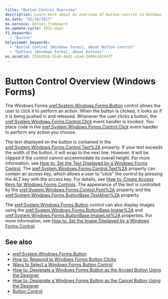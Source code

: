 ```yaml
---
title: "Button Control Overview"
description: Learn more about an overview of button control in Windows Forms, which allows the user to click a button to perform an action.
ms.date: "03/30/2017"
ms.service: dotnet-framework
ms.update-cycle: 1825-days
f1_keywords:
  - "Button"
helpviewer_keywords:
  - "Button control [Windows Forms], about Button control"
  - "buttons [Windows Forms], about buttons"
ms.assetid: 255b291b-51a9-4a92-a1a4-2400cd82443f
---
```

# Button Control Overview (Windows Forms)

The Windows Forms <xref:System.Windows.Forms.Button> control allows the user to click it to perform an action. When the button is clicked, it looks as if it is being pushed in and released. Whenever the user clicks a button, the <xref:System.Windows.Forms.Control.Click> event handler is invoked. You place code in the <xref:System.Windows.Forms.Control.Click> event handler to perform any action you choose.

The text displayed on the button is contained in the <xref:System.Windows.Forms.Control.Text%2A> property. If your text exceeds the width of the button, it will wrap to the next line. However, it will be clipped if the control cannot accommodate its overall height. For more information, see [How to: Set the Text Displayed by a Windows Forms Control](how-to-set-the-display-text.md). The <xref:System.Windows.Forms.Control.Text%2A> property can contain an access key, which allows a user to "click" the control by pressing the ALT key with the access key. For details, see [How to: Create Access Keys for Windows Forms Controls](how-to-create-access-keys.md). The appearance of the text is controlled by the <xref:System.Windows.Forms.Control.Font%2A> property and the <xref:System.Windows.Forms.ButtonBase.TextAlign%2A> property.

The <xref:System.Windows.Forms.Button> control can also display images using the <xref:System.Windows.Forms.ButtonBase.Image%2A> and <xref:System.Windows.Forms.ButtonBase.ImageList%2A> properties. For more information, see [How to: Set the Image Displayed by a Windows Forms Control](how-to-add-a-picture-to-a-control.md).

## See also

- <xref:System.Windows.Forms.Button>
- [How to: Respond to Windows Forms Button Clicks](how-to-respond-to-windows-forms-button-clicks.md)
- [Ways to Select a Windows Forms Button Control](ways-to-select-a-windows-forms-button-control.md)
- [How to: Designate a Windows Forms Button as the Accept Button Using the Designer](designate-a-wf-button-as-the-accept-button-using-the-designer.md)
- [How to: Designate a Windows Forms Button as the Cancel Button Using the Designer](designate-a-wf-button-as-the-cancel-button-using-the-designer.md)
- [Button Control](button-control-windows-forms.md)
